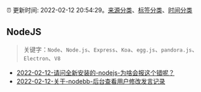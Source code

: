 :alarm_clock: 更新时间: 2022-02-12 20:54:29。[来源分类](../README.md)、[标签分类](../TAGS.md)、[时间分类](../TIMELINE.md)

## NodeJS


> 关键字：`Node`、`Node.js`、`Express`、`Koa`、`egg.js`、`pandora.js`、`Electron`、`V8`



- [2022-02-12-请问全新安装的-nodejs-为啥会报这个错呢？](https://www.v2ex.com/t/833487) 
- [2022-02-12-关于-nodebb-后台查看用户修改发言记录](https://www.v2ex.com/t/833471) 